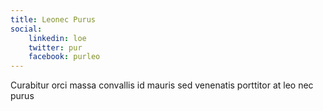 ```yaml
---
title: Leonec Purus
social:
    linkedin: loe
    twitter: pur
    facebook: purleo
---
```

Curabitur orci massa convallis id mauris sed venenatis porttitor at leo nec purus